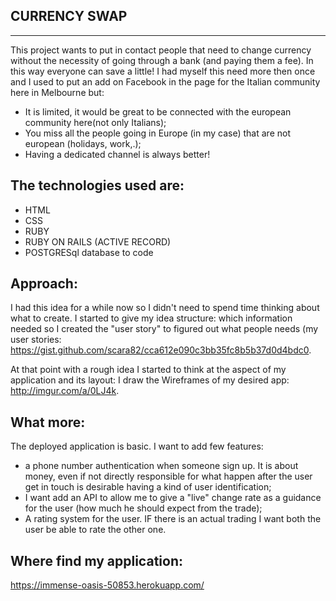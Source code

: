## CURRENCY SWAP
--------------
This project wants to put in contact people that need to change currency without the necessity of going through a bank
(and paying them a fee). In this way everyone can save a little!
I had myself this need more then once and I used to put an add on Facebook in the page for the Italian community
here in Melbourne but:
- It is limited, it would be great to be connected with the european community here(not only Italians);
- You miss all the people going in Europe (in my case) that are not european (holidays, work,.);
- Having a dedicated channel is always better!

The technologies used are:
--------------------------

- HTML
- CSS
- RUBY
- RUBY ON RAILS (ACTIVE RECORD)
- POSTGRESql database to code

Approach:
---------
I had this idea for a while now so I didn't need to spend time thinking about what to create.
I started to give my idea structure: which information needed so I  created the "user story" to figured out what people needs (my user stories: https://gist.github.com/scara82/cca612e090c3bb35fc8b5b37d0d4bdc0.

 At that point with a rough idea I started to think at the aspect of my application and its layout: I draw the Wireframes of my desired app: http://imgur.com/a/0LJ4k.


What more:
---------
The deployed application is basic. I want to add few features:
- a phone number authentication when someone sign up. It is about money, even if not directly responsible for what happen after the
user get in touch is desirable having a kind of user identification;
- I want add an API to allow me to give a "live" change rate as a guidance for the user (how much he should expect from the trade);
- A rating system for the user. IF there is an actual trading I want both the user be able to rate the other one.

Where find my application:
----
https://immense-oasis-50853.herokuapp.com/
